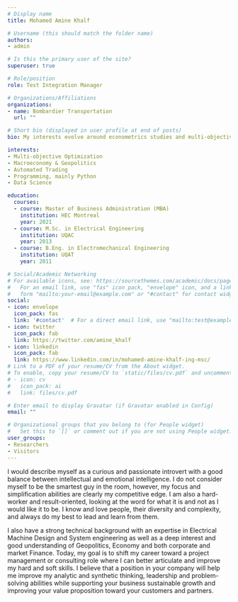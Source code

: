 ```yaml
---
# Display name
title: Mohamed Amine Khalf

# Username (this should match the folder name)
authors:
- admin

# Is this the primary user of the site?
superuser: true

# Role/position
role: Test Integration Manager

# Organizations/Affiliations
organizations:
- name: Bombardier Transportation
  url: ""

# Short bio (displayed in user profile at end of posts)
bio: My interests evolve around econometrics studies and multi-objective optimization technics applied to stock & option trading.

interests:
- Multi-objective Optimization
- Macroeconomy & Geopolitics
- Automated Trading
- Programming, mainly Python
- Data Science

education:
  courses:
  - course: Master of Business Administration (MBA)
    institution: HEC Montreal
    year: 2021
  - course: M.Sc. in Electrical Engineering
    institution: UQAC
    year: 2013
  - course: B.Eng. in Electromechanical Engineering
    institution: UQAT
    year: 2011

# Social/Academic Networking
# For available icons, see: https://sourcethemes.com/academic/docs/page-builder/#icons
#   For an email link, use "fas" icon pack, "envelope" icon, and a link in the
#   form "mailto:your-email@example.com" or "#contact" for contact widget.
social:
- icon: envelope
  icon_pack: fas
  link: '#contact'  # For a direct email link, use "mailto:test@example.org".
- icon: twitter
  icon_pack: fab
  link: https://twitter.com/amine_khalf
- icon: linkedin
  icon_pack: fab
  link: https://www.linkedin.com/in/mohamed-amine-khalf-ing-msc/
# Link to a PDF of your resume/CV from the About widget.
# To enable, copy your resume/CV to `static/files/cv.pdf` and uncomment the lines below.
# - icon: cv
#   icon_pack: ai
#   link: files/cv.pdf

# Enter email to display Gravatar (if Gravatar enabled in Config)
email: ""

# Organizational groups that you belong to (for People widget)
#   Set this to `[]` or comment out if you are not using People widget.
user_groups:
- Researchers
- Visitors
---
```


I would describe myself as a curious and passionate introvert with a good balance between intellectual and emotional intelligence. I do not consider myself to be the smartest guy in the room, however, my focus and simplification abilities are clearly my competitive edge. I am also a hard-worker and result-oriented, looking at the word for what it is and not as I would like it to be. I know and love people, their diversity and complexity, and always do my best to lead and learn from them.

I also have a strong technical background with an expertise in Electrical Machine Design and System engineering as well as a deep interest and good understanding of Geopolitics, Economy and both corporate and market Finance. Today, my goal is to shift my career toward a project management or consulting role where I can better articulate and improve my hard and soft skills. I believe that a position in your company will help me improve my analytic and synthetic thinking, leadership and problem-solving abilities while supporting your business sustainable growth and improving your value proposition toward your customers and partners.

